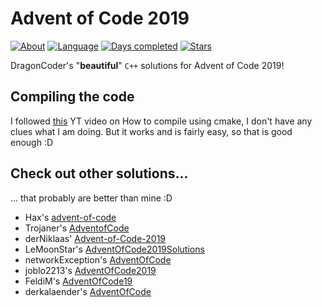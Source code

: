 # Advent of Code 2019

[![About](https://img.shields.io/badge/Advent%20of%20Code-2019-brightgreen)](https://adventofcode.com/2019/about)
[![Language](https://img.shields.io/badge/Language-C%2B%2B-orange)](https://isocpp.org/)
[![Days completed](https://img.shields.io/badge/Days%20completed-6-red)](https://github.com/DragonCoder01/AdventOfCode2019)
[![Stars](https://img.shields.io/badge/Stars-12-yellow)](https://github.com/DragonCoder01/AdventOfCode2019)

DragonCoder's "**beautiful**" `C++` solutions for Advent of Code 2019!

## Compiling the code
I followed [this](https://www.youtube.com/watch?v=HPMvU64RUTY) YT video on How to compile using cmake, I don't have any clues what I am doing. But it works and is fairly easy, so that is good enough :D

## Check out other solutions...
... that probably are better than mine :D
+ Hax's [advent-of-code](https://github.com/Schlauer-Hax/advent-of-code)
+ Trojaner's [AdventofCode](https://github.com/TrojanerHD/AdventofCode)
+ derNiklaas' [Advent-of-Code-2019](https://github.com/derNiklaas/Advent-of-Code-2019)
+ LeMoonStar's [AdventOfCode2019Solutions](https://github.com/LeMoonStar/AdventOfCode2019Solutions)
+ networkException's [AdventOfCode](https://github.com/dejakobniklas/AdventOfCode)
+ joblo2213's [AdventOfCode2019](https://github.com/joblo2213/AdventOfCode2019)
+ FeldiM's [AdventOfCode19](https://github.com/feldim2425/AdventOfCode19)
+ derkalaender's [AdventOfCode](https://github.com/derkalaender/AdventOfCode)